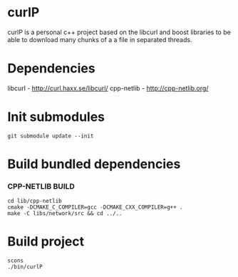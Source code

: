 curlP
=====

curlP is a personal c++ project based on the libcurl and boost libraries to be able to download many chunks of a a file in separated threads.


Dependencies
============

libcurl - http://curl.haxx.se/libcurl/
cpp-netlib - http://cpp-netlib.org/


Init submodules
===============

```
git submodule update --init
```

Build bundled dependencies
==========================

### CPP-NETLIB BUILD
```
cd lib/cpp-netlib
cmake -DCMAKE_C_COMPILER=gcc -DCMAKE_CXX_COMPILER=g++ .
make -C libs/network/src && cd ../..
```


Build project
=============
```
scons
./bin/curlP
```
